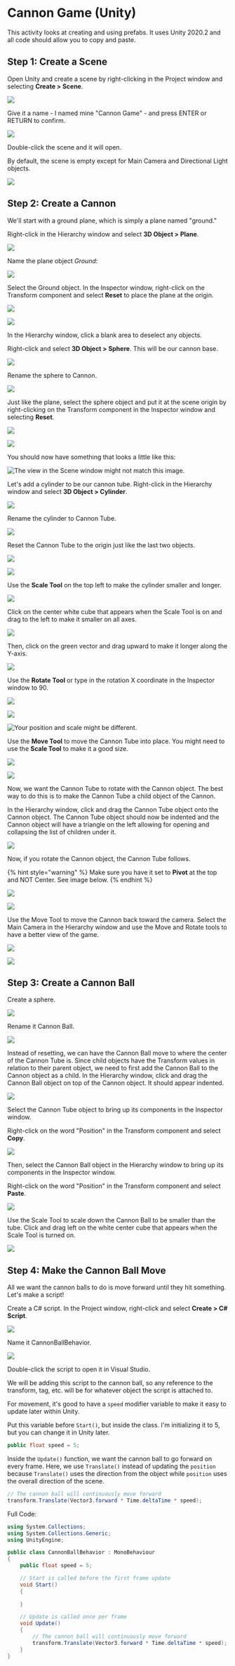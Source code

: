 # Cannon Game \(Unity\)

This activity looks at creating and using prefabs. It uses Unity 2020.2 and all code should allow you to copy and paste.

## Step 1: Create a Scene

Open Unity and create a scene by right-clicking in the Project window and selecting **Create &gt; Scene**.

![](../../.gitbook/assets/image%20%28290%29.png)

Give it a name - I named mine "Cannon Game" - and press ENTER or RETURN to confirm.

![](../../.gitbook/assets/image%20%28395%29.png)

Double-click the scene and it will open.

By default, the scene is empty except for Main Camera and Directional Light objects.

![](../../.gitbook/assets/image%20%28429%29.png)

## Step 2: Create a Cannon

We'll start with a ground plane, which is simply a plane named "ground."

Right-click in the Hierarchy window and select **3D Object &gt; Plane**.

![](../../.gitbook/assets/image%20%28407%29.png)

Name the plane object _Ground_:

![](../../.gitbook/assets/image%20%28419%29.png)

Select the Ground object. In the Inspector window, right-click on the Transform component and select **Reset** to place the plane at the origin.

![](../../.gitbook/assets/image%20%28381%29.png)

![](../../.gitbook/assets/image%20%28372%29.png)

In the Hierarchy window, click a blank area to deselect any objects.

Right-click and select **3D Object &gt; Sphere**. This will be our cannon base.

![](../../.gitbook/assets/image%20%28389%29.png)

Rename the sphere to Cannon.

![](../../.gitbook/assets/image%20%28390%29.png)

Just like the plane, select the sphere object and put it at the scene origin by right-clicking on the Transform component in the Inspector window and selecting **Reset**.

![](../../.gitbook/assets/image%20%28426%29.png)

![](../../.gitbook/assets/image%20%28363%29.png)

You should now have something that looks a little like this:

![The view in the Scene window might not match this image.](../../.gitbook/assets/image%20%28368%29.png)

Let's add a cylinder to be our cannon tube. Right-click in the Hierarchy window and select **3D Object &gt; Cylinder**.

![](../../.gitbook/assets/image%20%28392%29.png)

Rename the cylinder to Cannon Tube.

![](../../.gitbook/assets/image%20%28394%29.png)

Reset the Cannon Tube to the origin just like the last two objects.

![](../../.gitbook/assets/image%20%28408%29.png)

![](../../.gitbook/assets/image%20%28362%29.png)

Use the **Scale Tool** on the top left to make the cylinder smaller and longer. 

![](../../.gitbook/assets/image%20%28380%29.png)

Click on the center white cube that appears when the Scale Tool is on and drag to the left to make it smaller on all axes. 

![](../../.gitbook/assets/image%20%28412%29.png)

Then, click on the green vector and drag upward to make it longer along the Y-axis.

![](../../.gitbook/assets/image%20%28391%29.png)

Use the **Rotate Tool** or type in the rotation X coordinate in the Inspector window to 90.

![](../../.gitbook/assets/image%20%28416%29.png)

![](../../.gitbook/assets/image%20%28411%29.png)

![Your position and scale might be different.](../../.gitbook/assets/image%20%28379%29.png)

Use the **Move Tool** to move the Cannon Tube into place. You might need to use the **Scale Tool** to make it a good size.

![](../../.gitbook/assets/image%20%28418%29.png)

![](../../.gitbook/assets/image%20%28425%29.png)

Now, we want the Cannon Tube to rotate with the Cannon object. The best way to do this is to make the Cannon Tube a child object of the Cannon. 

In the Hierarchy window, click and drag the Cannon Tube object onto the Cannon object. The Cannon Tube object should now be indented and the Cannon object will have a triangle on the left allowing for opening and collapsing the list of children under it.

![](../../.gitbook/assets/image%20%28420%29.png)

Now, if you rotate the Cannon object, the Cannon Tube follows.

{% hint style="warning" %}
Make sure you have it set to **Pivot** at the top and NOT Center. See image below.
{% endhint %}

![](../../.gitbook/assets/image%20%28401%29.png)

![](../../.gitbook/assets/week9-2_01.gif)

Use the Move Tool to move the Cannon back toward the camera. Select the Main Camera in the Hierarchy window and use the Move and Rotate tools to have a better view of the game.

![](../../.gitbook/assets/image%20%28376%29.png)

![](../../.gitbook/assets/image%20%28241%29.png)

## Step 3: Create a Cannon Ball

Create a sphere.

![](../../.gitbook/assets/image%20%28421%29.png)

Rename it Cannon Ball.

![](../../.gitbook/assets/image%20%28414%29.png)

Instead of resetting, we can have the Cannon Ball move to where the center of the Cannon Tube is. Since child objects have the Transform values in relation to their parent object, we need to first add the Cannon Ball to the Cannon object as a child. In the Hierarchy window, click and drag the Cannon Ball object on top of the Cannon object. It should appear indented.

![](../../.gitbook/assets/image%20%28361%29.png)

Select the Cannon Tube object to bring up its components in the Inspector window.

Right-click on the word "Position" in the Transform component and select **Copy**.

![](../../.gitbook/assets/image%20%28387%29.png)

Then, select the Cannon Ball object in the Hierarchy window to bring up its components in the Inspector window.

Right-click on the word "Position" in the Transform component and select **Paste**.

![](../../.gitbook/assets/image%20%28364%29.png)

Use the Scale Tool to scale down the Cannon Ball to be smaller than the tube. Click and drag left on the white center cube that appears when the Scale Tool is turned on.

![](../../.gitbook/assets/image%20%28386%29.png)

## Step 4: Make the Cannon Ball Move

All we want the cannon balls to do is move forward until they hit something. Let's make a script!

Create a C\# script. In the Project window, right-click and select **Create &gt; C\# Script**.

![](../../.gitbook/assets/image%20%28378%29.png)

Name it CannonBallBehavior.

![](../../.gitbook/assets/image%20%28424%29.png)

Double-click the script to open it in Visual Studio.

We will be adding this script to the cannon ball, so any reference to the transform, tag, etc. will be for whatever object the script is attached to.

For movement, it's good to have a `speed` modifier variable to make it easy to update later within Unity.

Put this variable before `Start()`, but inside the class. I'm initializing it to 5, but you can change it in Unity later.

```csharp
public float speed = 5;
```

Inside the `Update()` function, we want the cannon ball to go forward on every frame. Here, we use `Translate()` instead of updating the `position` because `Translate()` uses the direction from the object while `position` uses the overall direction of the scene.

```csharp
// The cannon ball will continuously move forward
transform.Translate(Vector3.forward * Time.deltaTime * speed);
```

Full Code:

```csharp
using System.Collections;
using System.Collections.Generic;
using UnityEngine;

public class CannonBallBehavior : MonoBehaviour
{
    public float speed = 5;

    // Start is called before the first frame update
    void Start()
    {
        
    }

    // Update is called once per frame
    void Update()
    {
        // The cannon ball will continuously move forward
        transform.Translate(Vector3.forward * Time.deltaTime * speed);
    }
}

```

